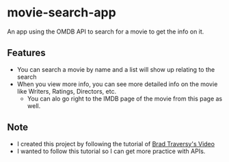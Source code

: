 # movie-search-app

An app using the OMDB API to search for a movie to get the info on it.

## Features

- You can search a movie by name and a list will show up relating to the search
- When you view more info, you can see more detailed info on the movie like Writers, Ratings, Directors, etc.
  - You can alo go right to the IMDB page of the movie from this page as well.

## Note

- I created this project by following the tutorial of [Brad Traversy's Video](https://www.youtube.com/watch?v=YsPqjYGauns&t=1505s&index=10&list=WL)
- I wanted to follow this tutorial so I can get more practice with APIs.
